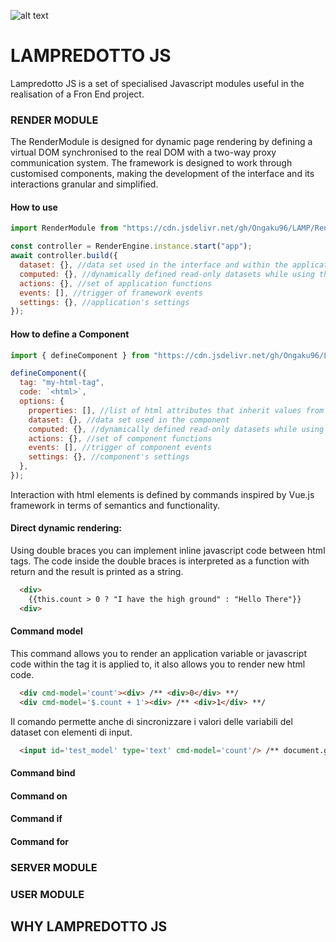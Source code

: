 ![alt text](https://www.marcobiagini.altervista.org/Projects/LampredottoJS/resources/darkcover%20Lamp.png "Lampredotto Cover")

# LAMPREDOTTO JS

Lampredotto JS is a set of specialised Javascript modules useful in the realisation of a Fron End project.

### RENDER MODULE

The RenderModule is designed for dynamic page rendering by defining a virtual DOM synchronised to the real DOM with a two-way proxy communication system. The framework is designed to work through customised components, making the development of the interface and its interactions granular and simplified.

#### How to use
```javascript
import RenderModule from "https://cdn.jsdelivr.net/gh/Ongaku96/LAMP/RenderModule/LampRender.js";

const controller = RenderEngine.instance.start("app");
await controller.build({
  dataset: {}, //data set used in the interface and within the application
  computed: {}, //dynamically defined read-only datasets while using the application
  actions: {}, //set of application functions
  events: [], //trigger of framework events
  settings: {}, //application's settings
});
```

#### How to define a Component
```javascript
import { defineComponent } from "https://cdn.jsdelivr.net/gh/Ongaku96/LAMP/RenderModule/LampRender.js";

defineComponent({
  tag: "my-html-tag",
  code: `<html>`,
  options: {
    properties: [], //list of html attributes that inherit values from the parent virtual node
    dataset: {}, //data set used in the component
    computed: {}, //dynamically defined read-only datasets while using the component
    actions: {}, //set of component functions
    events: [], //trigger of component events
    settings: {}, //component's settings
  },
});

```
Interaction with html elements is defined by commands inspired by Vue.js framework in terms of semantics and functionality.

#### Direct dynamic rendering: 
Using double braces you can implement inline javascript code between html tags. The code inside the double braces is interpreted as a function with return and the result is printed as a string.
``` html
  <div>
    {{this.count > 0 ? "I have the high ground" : "Hello There"}}
  <div>
```

#### Command model
This command allows you to render an application variable or javascript code within the tag it is applied to, it also allows you to render new html code.
``` html
  <div cmd-model='count'><div> /** <div>0</div> **/
  <div cmd-model='$.count + 1'><div> /** <div>1</div> **/
```
Il comando permette anche di sincronizzare i valori delle variabili del dataset con elementi di input.

``` html
  <input id='test_model' type='text' cmd-model='count'/> /** document.getElementById('test_model').value => '0' **/
```
#### Command bind
#### Command on
#### Command if
#### Command for


### SERVER MODULE



### USER MODULE

## WHY LAMPREDOTTO JS 

